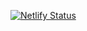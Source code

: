 [![Netlify Status](https://api.netlify.com/api/v1/badges/9d0d5b71-6a29-459d-859f-170525b8ece3/deploy-status)](https://app.netlify.com/sites/kapusta-pet-project/deploys)
